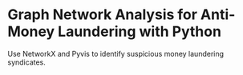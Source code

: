 # Graph Network Analysis for Anti-Money Laundering with Python

Use NetworkX and Pyvis to identify suspicious money laundering syndicates.
